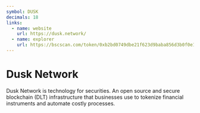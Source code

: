 ```yaml
---
symbol: DUSK
decimals: 18
links:
  - name: website
    url: https://dusk.network/
  - name: explorer
    url: https://bscscan.com/token/0xb2bd0749dbe21f623d9baba856d3b0f0e1bfec9c
---
```


# Dusk Network

Dusk Network is technology for securities. An open source and secure blockchain (DLT) infrastructure that businesses use to tokenize financial instruments and automate costly processes.
